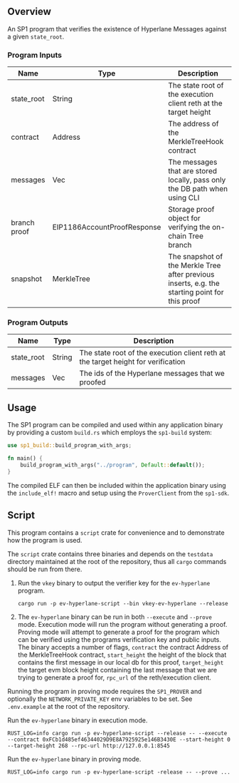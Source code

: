 ## Overview

An SP1 program that verifies the existence of Hyperlane Messages against a given `state_root`.

### Program Inputs

| Name | Type | Description |
|---|---|---|
| state_root | String | The state root of the execution client reth at the target height |
| contract | Address | The address of the MerkleTreeHook contract |
| messages | Vec<HyperlaneMessage> | The messages that are stored locally, pass only the DB path when using CLI|
| branch proof | EIP1186AccountProofResponse | Storage proof object for verifying the on-chain Tree branch |
| snapshot | MerkleTree | The snapshot of the Merkle Tree after previous inserts, e.g. the starting point for this proof |

### Program Outputs
| Name | Type | Description |
|---|---|---|
| state_root | String | The state root of the execution client reth at the target height for verification |
| messages | Vec<String> | The ids of the Hyperlane messages that we proofed |


## Usage

The SP1 program can be compiled and used within any application binary by providing a custom `build.rs` which employs the `sp1-build` system:

```rust
use sp1_build::build_program_with_args;

fn main() {
    build_program_with_args("../program", Default::default());
}
```

The compiled ELF can then be included within the application binary using the `include_elf!` macro and setup using the `ProverClient` from the `sp1-sdk`. 

## Script 

This program contains a `script` crate for convenience and to demonstrate how the program is used.

The `script` crate contains three binaries and depends on the `testdata` directory maintained at the root of the repository, thus all `cargo` commands should be run from there.

1. Run the `vkey` binary to output the verifier key for the `ev-hyperlane` program.

    ```shell
    cargo run -p ev-hyperlane-script --bin vkey-ev-hyperlane --release
    ```

2. The `ev-hyperlane` binary can be run in both `--execute` and `--prove` mode. Execution mode will run the program without generating a proof.
Proving mode will attempt to generate a proof for the program which can be verified using the programs verification key and public inputs.
The binary accepts a number of flags, `contract` the contract Address of the MerkleTreeHook contract, `start_height` the height of the block that contains the first message in our local db for this proof, `target_height` the target evm block height containing the last message that we are trying to generate a proof for, `rpc_url` of the reth/execution client.

Running the program in proving mode requires the `SP1_PROVER` and optionally the `NETWORK_PRIVATE_KEY` env variables to be set.
See `.env.example` at the root of the repository.

Run the `ev-hyperlane` binary in execution mode.

```shell
RUST_LOG=info cargo run -p ev-hyperlane-script --release -- --execute --contract 0xFCb1d485ef46344029D9E8A7925925e146B3430E --start-height 0 --target-height 268 --rpc-url http://127.0.0.1:8545
```

Run the `ev-hyperlane` binary in proving mode.

```shell
RUST_LOG=info cargo run -p ev-hyperlane-script -release -- --prove ...
```